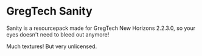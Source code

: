 # GregTech Sanity

Sanity is a resourcepack made for GregTech New Horizons 2.2.3.0, so your eyes doesn't need to bleed out anymore!

Much textures! But very unlicensed.
